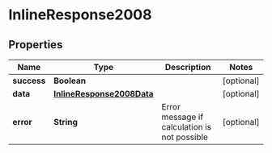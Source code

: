 # InlineResponse2008

## Properties
Name | Type | Description | Notes
------------ | ------------- | ------------- | -------------
**success** | **Boolean** |  |  [optional]
**data** | [**InlineResponse2008Data**](InlineResponse2008Data.md) |  |  [optional]
**error** | **String** | Error message if calculation is not possible |  [optional]
